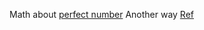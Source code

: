 Math about [perfect number](https://zh.wikipedia.org/wiki/%E5%AE%8C%E5%85%A8%E6%95%B0)
Another way [Ref](https://github.com/aQuaYi/LeetCode-in-Go/blob/master/Algorithms/0507.perfect-number/perfect-number.go)
